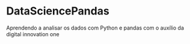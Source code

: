 # DataSciencePandas

Aprendendo a analisar os dados com Python e pandas com o auxílio da digital innovation one